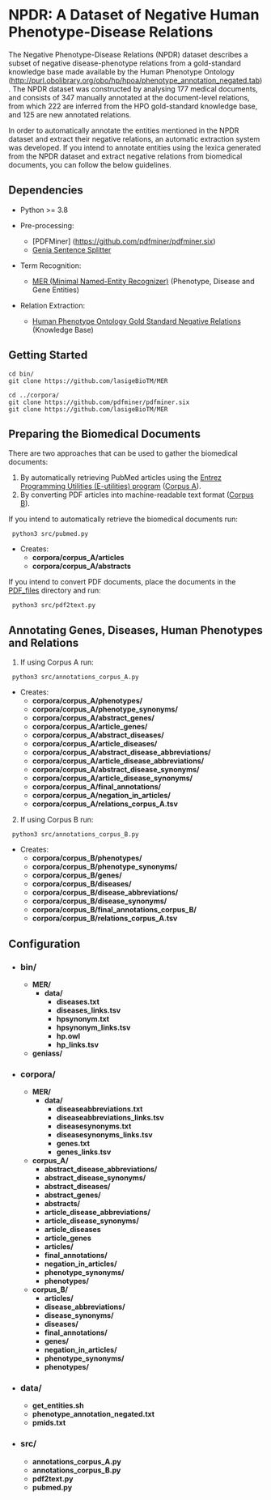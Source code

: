 # NPDR: A Dataset of Negative Human Phenotype-Disease Relations

The Negative Phenotype-­Disease Relations (NPDR) dataset describes a subset of negative disease­-phenotype relations from a gold­-standard knowledge base made available by the Human Phenotype Ontology (http://purl.obolibrary.org/obo/hp/hpoa/phenotype_annotation_negated.tab). 
The NPDR dataset was constructed by analysing 177 medical documents, and consists of 347 manually annotated at the document­-level relations, from which 222 are inferred from the HPO gold­-standard knowledge base, and 125 are new annotated relations. 

In order to automatically annotate the entities mentioned in the NPDR dataset and extract their negative relations, an automatic extraction system was developed. If you intend to annotate entities using the lexica generated from the NPDR dataset and extract negative relations from biomedical documents, you can follow the below guidelines.

## Dependencies

* Python >= 3.8

* Pre-processing:
    * [PDFMiner] (https://github.com/pdfminer/pdfminer.six)
    * [Genia Sentence Splitter](http://www.nactem.ac.uk/y-matsu/geniass/)
    
* Term Recognition:
    * [MER (Minimal Named-Entity Recognizer)](https://github.com/lasigeBioTM/MER) (Phenotype, Disease and Gene Entities)
        
* Relation Extraction:
    * [Human Phenotype Ontology Gold Standard Negative Relations](http://purl.obolibrary.org/obo/hp/hpoa/phenotype_annotation_negated.tab) (Knowledge Base)
    
    
## Getting Started

````
cd bin/
git clone https://github.com/lasigeBioTM/MER 

cd ../corpora/
git clone https://github.com/pdfminer/pdfminer.six
git clone https://github.com/lasigeBioTM/MER 
````

## Preparing the Biomedical Documents

There are two approaches that can be used to gather the biomedical documents:
1. By automatically retrieving PubMed articles using the [Entrez Programming Utilities (E-utilities) program](https://www.ncbi.nlm.nih.gov/books/NBK25501/) ([Corpus A](./corpora/corpus_A/)). 
2. By converting PDF articles into machine-readable text format ([Corpus B](./corpora/corpus_B/)).

If you intend to automatically retrieve the biomedical documents run:
````
 python3 src/pubmed.py
````
* Creates: 
    * **corpora/corpus_A/articles**
    * **corpora/corpus_A/abstracts**    

If you intend to convert PDF documents, place the documents in the [PDF_files](corpora/PDF_files/) directory and run:
````
 python3 src/pdf2text.py
````

## Annotating Genes, Diseases, Human Phenotypes and Relations

1. If using Corpus A run:
````
 python3 src/annotations_corpus_A.py
````
* Creates: 
    * **corpora/corpus_A/phenotypes/** 
    * **corpora/corpus_A/phenotype_synonyms/** 
    * **corpora/corpus_A/abstract_genes/** 
    * **corpora/corpus_A/article_genes/** 
     * **corpora/corpus_A/abstract_diseases/** 
     * **corpora/corpus_A/article_diseases/** 
     * **corpora/corpus_A/abstract_disease_abbreviations/**
     * **corpora/corpus_A/article_disease_abbreviations/**
     * **corpora/corpus_A/abstract_disease_synonyms/**
     * **corpora/corpus_A/article_disease_synonyms/**
     * **corpora/corpus_A/final_annotations/**
     * **corpora/corpus_A/negation_in_articles/**
    * __corpora/corpus_A/relations_corpus_A.tsv__
    
2. If using Corpus B run:
````
 python3 src/annotations_corpus_B.py
````
* Creates: 
    * **corpora/corpus_B/phenotypes/** 
    * **corpora/corpus_B/phenotype_synonyms/** 
    * **corpora/corpus_B/genes/** 
    * **corpora/corpus_B/diseases/** 
    * **corpora/corpus_B/disease_abbreviations/**
    * **corpora/corpus_B/disease_synonyms/**
    * **corpora/corpus_B/final_annotations_corpus_B/**
    * __corpora/corpus_B/relations_corpus_A.tsv__

## Configuration

* ### bin/
    * **MER/**
        * **data/**
            * __diseases.txt__
            * __diseases_links.tsv__
            * __hpsynonym.txt__
            * __hpsynonym_links.tsv__
            * __hp.owl__
            * __hp_links.tsv__
    * **geniass/**
    
* ### corpora/

    * **MER/**
        * **data/**
            * __diseaseabbreviations.txt__
            * __diseaseabbreviations_links.tsv__
            * __diseasesynonyms.txt__
            * __diseasesynonyms_links.tsv__
            * __genes.txt__
            * __genes_links.tsv__
    * **corpus_A/**
        * **abstract_disease_abbreviations/**
        * **abstract_disease_synonyms/**
        * **abstract_diseases/**
        * **abstract_genes/**
        * **abstracts/**
        * **article_disease_abbreviations/**
        * **article_disease_synonyms/**
        * **article_diseases**
        * **article_genes** 
        * **articles/**
        * **final_annotations/**
        * **negation_in_articles/**
        * **phenotype_synonyms/**
        * **phenotypes/**
    * **corpus_B/**
        * **articles/**
        * **disease_abbreviations/**
        * **disease_synonyms/**
        * **diseases/**
        * **final_annotations/**          
        * **genes/**
        * **negation_in_articles/**
        * **phenotype_synonyms/**
        * **phenotypes/**

* ### data/
    * __get_entities.sh__
    * __phenotype_annotation_negated.txt__
    * __pmids.txt__
    
* ### src/
    * **annotations_corpus_A.py**
    * **annotations_corpus_B.py**
    * **pdf2text.py**
    * **pubmed.py**
